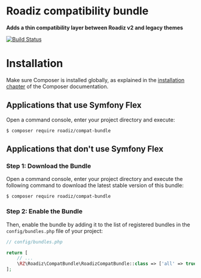 # Roadiz compatibility bundle
**Adds a thin compatibility layer between Roadiz v2 and legacy themes**

[![Build Status](https://app.travis-ci.com/roadiz/compat-bundle.svg?branch=main)](https://app.travis-ci.com/roadiz/compat-bundle)

Installation
============

Make sure Composer is installed globally, as explained in the
[installation chapter](https://getcomposer.org/doc/00-intro.md)
of the Composer documentation.

Applications that use Symfony Flex
----------------------------------

Open a command console, enter your project directory and execute:

```console
$ composer require roadiz/compat-bundle
```

Applications that don't use Symfony Flex
----------------------------------------

### Step 1: Download the Bundle

Open a command console, enter your project directory and execute the
following command to download the latest stable version of this bundle:

```console
$ composer require roadiz/compat-bundle
```

### Step 2: Enable the Bundle

Then, enable the bundle by adding it to the list of registered bundles
in the `config/bundles.php` file of your project:

```php
// config/bundles.php

return [
    // ...
    \RZ\Roadiz\CompatBundle\RoadizCompatBundle::class => ['all' => true],
];
```
